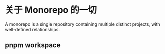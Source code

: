# 关于 Monorepo 的一切

A monorepo is a single repository containing multiple distinct projects, with well-defined relationships.

## pnpm workspace


